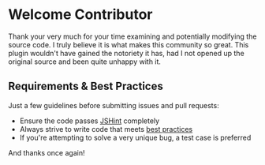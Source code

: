 Welcome Contributor
=

Thank your very much for your time examining and potentially modifying the source code. I truly believe it is what makes this community so great. This plugin wouldn't have gained the notoriety it has, had I not opened up the original source and been quite unhappy with it.


Requirements & Best Practices
-

Just a few guidelines before submitting issues and pull requests:

- Ensure the code passes [JSHint](http://jshint.com) completely
- Always strive to write code that meets [best practices](http://taitems.github.com/Front-End-Development-Guidelines/)
- If you're attempting to solve a very unique bug, a test case is preferred

And thanks once again!
